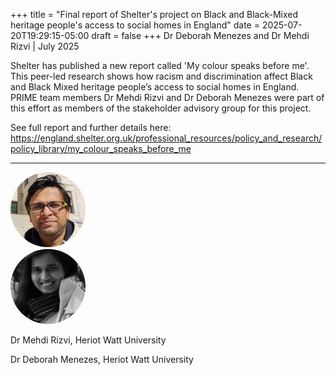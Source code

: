 +++
title = "Final report of Shelter's project on Black and Black-Mixed heritage people's access to social homes in England"
date = 2025-07-20T19:29:15-05:00
draft = false
+++
Dr Deborah Menezes and Dr Mehdi Rizvi | July 2025

Shelter has published a new report called 'My colour speaks before me'. This peer-led research shows how racism and discrimination affect Black and Black Mixed heritage people’s access to social homes in England. PRIME team members Dr Mehdi Rizvi and Dr Deborah Menezes were part of this effort as members of the stakeholder advisory group for this project. 

See full report and further details here: https://england.shelter.org.uk/professional_resources/policy_and_research/policy_library/my_colour_speaks_before_me

---

<div class="row" style="margin-bottom:0.5em;">
  <div class="team-image col-lg-2 d-flex align-items-center justify-content-start">
    <img alt="Photo of Dr Mehdi Rizvi" src="/images/team/mehdi-rizvi.png" style="width:120px;height:120px;object-fit:cover;border-radius:50%;">
  </div>
  <div class="team-image col-lg-2 d-flex align-items-center justify-content-start">
    <img alt="Photo of Dr Deborah Menezes" src="/images/team/deborah-menezes.jpg" style="width:120px;height:120px;object-fit:cover;border-radius:50%;">
  </div>
</div>

<div class="row">
  <div class="team-meta col-lg-2 d-flex align-items-center justify-content-start">
    <p class="team-name mb-0" style="text-align:left;width:100%;">Dr Mehdi Rizvi, Heriot Watt University</p>
  </div>
  <div class="team-meta col-lg-2 d-flex align-items-center justify-content-start">
    <p class="team-name mb-0" style="text-align:left;width:100%;">Dr Deborah Menezes, Heriot Watt University</p>
  </div>
</div>